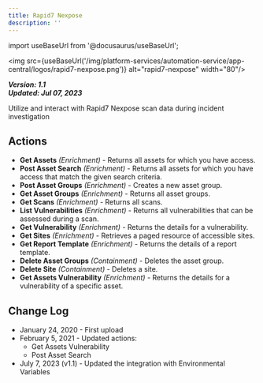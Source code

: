 ```yaml
---
title: Rapid7 Nexpose
description: ''
---
```

import useBaseUrl from '@docusaurus/useBaseUrl';

<img src={useBaseUrl('/img/platform-services/automation-service/app-central/logos/rapid7-nexpose.png')} alt="rapid7-nexpose" width="80"/>

***Version: 1.1  
Updated: Jul 07, 2023***

Utilize and interact with Rapid7 Nexpose scan data during incident investigation

## Actions

* **Get Assets** *(Enrichment)* - Returns all assets for which you have access.
* **Post Asset Search** *(Enrichment)* - Returns all assets for which you have access that match the given search criteria.
* **Post Asset Groups** *(Enrichment)* - Creates a new asset group.
* **Get Asset Groups** *(Enrichment)* - Returns all asset groups.
* **Get Scans** *(Enrichment)* - Returns all scans.
* **List Vulnerabilities** *(Enrichment)* - Returns all vulnerabilities that can be assessed during a scan.
* **Get Vulnerability** *(Enrichment)* - Returns the details for a vulnerability.
* **Get Sites** *(Enrichment)* - Retrieves a paged resource of accessible sites.
* **Get Report Template** *(Enrichment)* - Returns the details of a report template.
* **Delete Asset Groups** *(Containment)* - Deletes the asset group.
* **Delete Site** *(Containment)* - Deletes a site.
* **Get Assets Vulnerability** *(Enrichment)* - Returns the details for a vulnerability of a specific asset.

## Change Log

* January 24, 2020 - First upload
* February 5, 2021 - Updated actions:
	+ Get Assets Vulnerability
	+ Post Asset Search
* July 7, 2023 (v1.1) - Updated the integration with Environmental Variables
